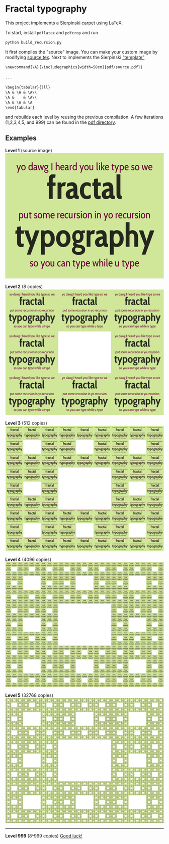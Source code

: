 # Fractal typography

This project implements a [Sierpinski carpet](https://en.wikipedia.org/wiki/Sierpinski_carpet) using LaTeX. 

To start, install `pdflatex` and `pdfcrop` and run

    python build_recursion.py

It first compiles the "source" image. 
You can make your custom image by modifying [source.tex](source.tex). 
Next to implements the Sierpinski ["template"](table.tex)

    \newcommand{\A}{\includegraphics[width=50cm]{pdf/source.pdf}}

    ...

    \begin{tabular}{lll}
    \A & \A & \A\\
    \A &    & \A\\
    \A & \A & \A
    \end{tabular}

and rebuilds each level by reusing the previous compilation. 
A few iterations (1,2,3,4,5, and 999) can be found in the [pdf directory](pdf).

## Examples

**Level 1** (source image)
![](figures/s1.png)

**Level 2** (8 copies)
![](figures/s2.png)

**Level 3** (512 copies)
![](figures/s3.png)

**Level 4** (4096 copies)
![](figures/s4.png)

**Level 5** (32768 copies)
![](figures/s5.png)

---------

**Level 999** (8^999 copies)
[Good luck!](pdf/level_999.pdf)

